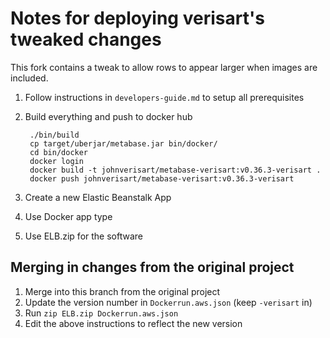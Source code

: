 # Notes for deploying verisart's tweaked changes

This fork contains a tweak to allow rows to appear larger when images are included.

1. Follow instructions in `developers-guide.md` to setup all prerequisites
2. Build everything and push to docker hub

        ./bin/build
        cp target/uberjar/metabase.jar bin/docker/
        cd bin/docker
        docker login
        docker build -t johnverisart/metabase-verisart:v0.36.3-verisart .
        docker push johnverisart/metabase-verisart:v0.36.3-verisart

3. Create a new Elastic Beanstalk App
4. Use Docker app type
5. Use ELB.zip for the software

## Merging in changes from the original project

1. Merge into this branch from the original project
2. Update the version number in `Dockerrun.aws.json` (keep `-verisart` in)
3. Run `zip ELB.zip Dockerrun.aws.json`
4. Edit the above instructions to reflect the new version
